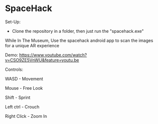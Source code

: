 # SpaceHack

Set-Up:
- Clone the repository in a folder, then just run the "spacehack.exe" 

While In The Museum, Use the spacehack android app to scan the images for a unique AR experience 

Demo:
 https://www.youtube.com/watch?v=CSO9ZE5VnWU&feature=youtu.be

 Controls:

 WASD - Movement
 
 Mouse - Free Look
 
 Shift - Sprint
 
 Left ctrl - Crouch
 
 Right Click - Zoom In
